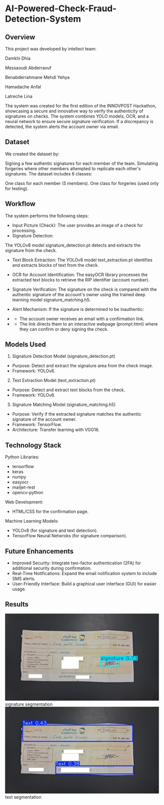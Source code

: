 # AI-Powered-Check-Fraud-Detection-System

## Overview
This project was developed by intellect team:

Damkhi Dhia

Messaoudi Abderraouf

Benabderrahmane Mehdi Yehya

Hamadache Anfal

Latreche Lina

The system was created for the first edition of the INNOVPOST Hackathon, showcasing a secure and innovative way to verify the authenticity of signatures on checks. The system combines YOLO models, OCR, and a neural network to ensure secure signature verification. If a discrepancy is detected, the system alerts the account owner via email.

## Dataset

We created the dataset by:

Signing a few authentic signatures for each member of the team.
Simulating forgeries where other members attempted to replicate each other's signatures.
The dataset includes 6 classes:

One class for each member (5 members).
One class for forgeries (used only for testing).
## Workflow
The system performs the following steps:

- Input Picture (Check): 
The user provides an image of a check for processing.
- Signature Detection:

The YOLOv8 model signature_detection.pt detects and extracts the signature from the check.
- Text Block Extraction:
The YOLOv8 model text_extraction.pt identifies and extracts blocks of text from the check.
- OCR for Account Identification:
The easyOCR library processes the extracted text blocks to retrieve the RIP identifier (account number).
- Signature Verification:
The signature on the check is compared with the authentic signature of the account's owner using the trained deep learning model signature_matching.h5.
- Alert Mechanism:
If the signature is determined to be inauthentic:
- - The account owner receives an email with a confirmation link.

- - The link directs them to an interactive webpage (prompt.html) where they can confirm or deny signing the check.
## Models Used

1. Signature Detection Model (signature_detection.pt)
- Purpose: Detect and extract the signature area from the check image.
- Framework: YOLOv8.

2. Text Extraction Model (text_extraction.pt)
 - Purpose: Detect and extract text blocks from the check.
- Framework: YOLOv8.

3. Signature Matching Model (signature_matching.h5)
- Purpose: Verify if the extracted signature matches the authentic signature of the account owner.
- Framework: TensorFlow.
- Architecture: Transfer learning with VGG16.

## Technology Stack

Python Libraries:
 - tensorflow
 - keras
 - numpy
 - easyocr
 - mailjet-rest
 - opencv-python
   
Web Development:
 - HTML/CSS for the confirmation page.
   
Machine Learning Models:
 - YOLOv8 (for signature and text detection).
 - TensorFlow Neural Netwroks (for signature comparison).

## Future Enhancements
- Improved Security: Integrate two-factor authentication (2FA) for additional security during confirmation.
- Real-Time Notifications: Expand the email notification system to include SMS alerts.
- User-Friendly Interface: Build a graphical user interface (GUI) for easier usage.

## Results

![alt text](https://github.com/intellect-club/AI-Powered-Check-Fraud-Detection-System/blob/main/examples/test1%20-%20signature.jpg)
signature segmentation
![alt text](https://github.com/intellect-club/AI-Powered-Check-Fraud-Detection-System/blob/main/examples/test1%20-%20text.jpg?raw=true)
text segmentation
